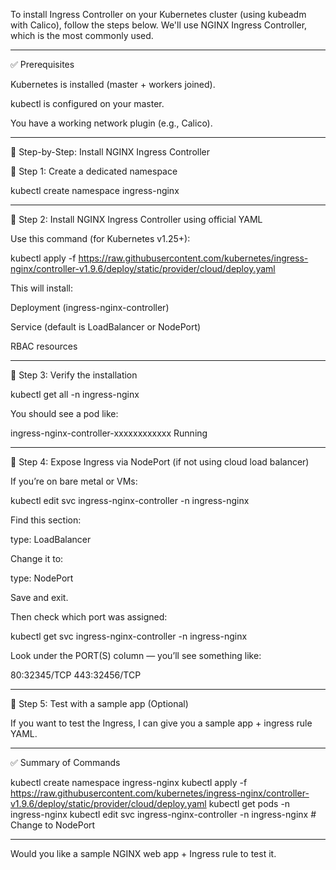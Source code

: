 To install Ingress Controller on your Kubernetes cluster (using kubeadm with Calico), follow the steps below. We'll use NGINX Ingress Controller, which is the most commonly used.


---

✅ Prerequisites

Kubernetes is installed (master + workers joined).

kubectl is configured on your master.

You have a working network plugin (e.g., Calico).



---

🚀 Step-by-Step: Install NGINX Ingress Controller

🔹 Step 1: Create a dedicated namespace

kubectl create namespace ingress-nginx


---

🔹 Step 2: Install NGINX Ingress Controller using official YAML

Use this command (for Kubernetes v1.25+):

kubectl apply -f https://raw.githubusercontent.com/kubernetes/ingress-nginx/controller-v1.9.6/deploy/static/provider/cloud/deploy.yaml

This will install:

Deployment (ingress-nginx-controller)

Service (default is LoadBalancer or NodePort)

RBAC resources



---

🔹 Step 3: Verify the installation

kubectl get all -n ingress-nginx

You should see a pod like:

ingress-nginx-controller-xxxxxxxxxxxx   Running


---

🔹 Step 4: Expose Ingress via NodePort (if not using cloud load balancer)

If you’re on bare metal or VMs:

kubectl edit svc ingress-nginx-controller -n ingress-nginx

Find this section:

type: LoadBalancer

Change it to:

type: NodePort

Save and exit.

Then check which port was assigned:

kubectl get svc ingress-nginx-controller -n ingress-nginx

Look under the PORT(S) column — you’ll see something like:

80:32345/TCP
443:32456/TCP


---

🔹 Step 5: Test with a sample app (Optional)

If you want to test the Ingress, I can give you a sample app + ingress rule YAML.


---

✅ Summary of Commands

kubectl create namespace ingress-nginx
kubectl apply -f https://raw.githubusercontent.com/kubernetes/ingress-nginx/controller-v1.9.6/deploy/static/provider/cloud/deploy.yaml
kubectl get pods -n ingress-nginx
kubectl edit svc ingress-nginx-controller -n ingress-nginx   # Change to NodePort


---

Would you like a sample NGINX web app + Ingress rule to test it.
